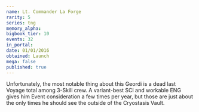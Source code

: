 ```yaml
---
name: Lt. Commander La Forge
rarity: 5
series: tng
memory_alpha:
bigbook_tier: 10
events: 32
in_portal:
date: 01/01/2016
obtained: Launch
mega: false
published: true
---
```


Unfortunately, the most notable thing about this Geordi is a dead last Voyage total among 3-Skill crew. A variant-best SCI and workable ENG gives him Event consideration a few times per year, but those are just about the only times he should see the outside of the Cryostasis Vault.
